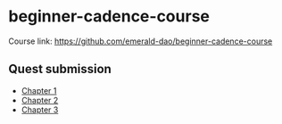 # beginner-cadence-course
Course link: https://github.com/emerald-dao/beginner-cadence-course

## Quest submission

-  [Chapter 1](Chapter1.0.md)
-  [Chapter 2](Chapter2.0.md)
-  [Chapter 3](Chapter3.0.md)

